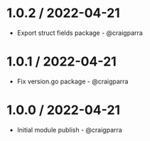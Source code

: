 1.0.2 / 2022-04-21
==================

* Export struct fields package - @craigparra

1.0.1 / 2022-04-21
==================

* Fix version.go package - @craigparra
 
1.0.0 / 2022-04-21
==================

* Initial module publish - @craigparra